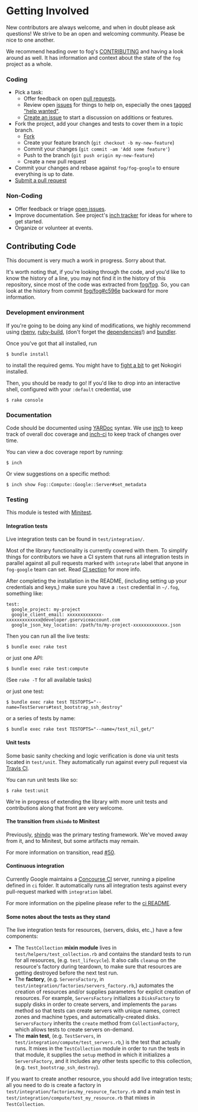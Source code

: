# Getting Involved

New contributors are always welcome, and when in doubt please ask questions!
We strive to be an open and welcoming community. Please be nice to one another.

We recommend heading over to fog's [CONTRIBUTING](https://github.com/fog/fog/blob/master/CONTRIBUTING.md)
and having a look around as well.  It has information and context about the state of the `fog` project as a whole.

### Coding

* Pick a task:
  * Offer feedback on open [pull requests](https://github.com/fog/fog-google/pulls).
  * Review open [issues](https://github.com/fog/fog-google/issues) for things to help on,
    especially the ones [tagged "help wanted"](https://github.com/fog/fog-google/issues?q=is%3Aissue+is%3Aopen+label%3A%22help+wanted%22).
  * [Create an issue](https://github.com/fog/fog-google/issues/new) to start a discussion on additions or features.
* Fork the project, add your changes and tests to cover them in a topic branch.
  * [Fork](https://github.com/fog/fog-google/fork)
  * Create your feature branch (`git checkout -b my-new-feature`)
  * Commit your changes (`git commit -am 'Add some feature'`)
  * Push to the branch (`git push origin my-new-feature`)
  * Create a new pull request
* Commit your changes and rebase against `fog/fog-google` to ensure everything is up to date.
* [Submit a pull request](https://github.com/fog/fog-google/compare/)

### Non-Coding

* Offer feedback or triage [open issues](https://github.com/fog/fog-google/issues).
* Improve documentation. See project's [inch tracker](https://inch-ci.org/github/fog/fog-google.svg?branch=master)
  for ideas for where to get started.
* Organize or volunteer at events.

## Contributing Code

This document is very much a work in progress.  Sorry about that.

It's worth noting that, if you're looking through the code, and you'd like to know the history of a line,
you may not find it in the history of this repository, since most of the code was extracted from [fog/fog](https://github.com/fog/fog).
So, you can look at the history from commit [fog/fog#c596e](https://github.com/fog/fog/tree/c596e710952aa9c90713da3fbfb3027db0608413)
backward for more information.

### Development environment

If you're going to be doing any kind of modifications, we highly recommend using [rbenv](https://github.com/sstephenson/rbenv),
[ruby-build](https://github.com/sstephenson/ruby-build), (don't forget the [dependencies](https://github.com/sstephenson/ruby-build/wiki#suggested-build-environment)!)
and [bundler](http://bundler.io/).

Once you've got that all installed, run

```shell
$ bundle install
```

to install the required gems.  You might have to [fight a bit](http://www.nokogiri.org/tutorials/installing_nokogiri.html)
to get Nokogiri installed.

Then, you should be ready to go!  If you'd like to drop into an interactive shell, configured with your `:default` credential, use

```shell
$ rake console
```

### Documentation

Code should be documented using [YARDoc](https://yardoc.org/) syntax.
We use [inch](https://github.com/rrrene/inch) to keep track of overall doc
coverage and [inch-ci](https://inch-ci.org/) to keep track of changes over time.

You can view a doc coverage report by running:
```
$ inch
```

Or view suggestions on a specific method:
```
$ inch show Fog::Compute::Google::Server#set_metadata
```

### Testing

This module is tested with [Minitest](https://github.com/seattlerb/minitest).

#### Integration tests

Live integration tests can be found in `test/integration/`.

Most of the library functionality is currently covered with them. To simplify things for contributors we have a
CI system that runs all integration tests in parallel against all pull requests marked with `integrate` label
that anyone in `fog-google` team can set. Read [CI section](https://github.com/fog/fog-google/blob/master/CONTRIBUTING.md#continuous-integration)
for more info.

After completing the installation in the README, (including setting up your credentials and keys,)
make sure you have a `:test` credential in `~/.fog`, something like:

```
test:
  google_project: my-project
  google_client_email: xxxxxxxxxxxxx-xxxxxxxxxxxxx@developer.gserviceaccount.com
  google_json_key_location: /path/to/my-project-xxxxxxxxxxxxx.json
```

Then you can run all the live tests:

```shell
$ bundle exec rake test
```

or just one API:

```
$ bundle exec rake test:compute
```
(See `rake -T` for all available tasks)

or just one test:

```shell
$ bundle exec rake test TESTOPTS="--name=TestServers#test_bootstrap_ssh_destroy"
```

or a series of tests by name:

```
$ bundle exec rake test TESTOPTS="--name=/test_nil_get/"
```

#### Unit tests

Some basic sanity checking and logic verification is done via unit tests located in `test/unit`.
They automatically run against every pull request via [Travis CI](http://travis-ci.org/).

You can run unit tests like so:

```
$ rake test:unit
```

We're in progress of extending the library with more unit tests and contributions along that front are very welcome.

#### The transition from `shindo` to Minitest

Previously, [shindo](https://github.com/geemus/shindo) was the primary testing framework.
We've moved away from it, and to Minitest, but some artifacts may remain.

For more information on transition, read [#50](https://github.com/fog/fog-google/issues/50).

#### Continuous integration

Currently Google maintains a [Concourse CI](https://concourse-ci.org/) server, running a pipeline defined in `ci` folder.
It automatically runs all integration tests against every pull-request marked with `integration` label.

For more information on the pipeline please refer to the [ci README](https://github.com/fog/fog-google/blob/master/ci/README.md).

#### Some notes about the tests as they stand

The live integration tests for resources, (servers, disks, etc.,) have a few components:

- The `TestCollection` **mixin module** lives in `test/helpers/test_collection.rb`
and contains the standard tests to run for all resources, (e.g. `test_lifecycle`).
It also calls `cleanup` on the resource's factory during teardown, to make sure
that resources are getting destroyed before the next test run.
- The **factory**, (e.g. `ServersFactory`, in `test/integration/factories/servers_factory.rb`,)
automates the creation of resources and/or supplies parameters for explicit
creation of resources.  For example, `ServersFactory` initializes a `DisksFactory`
to supply disks in order to create servers, and implements the `params` method
so that tests can create servers with unique names, correct zones and machine
types, and automatically-created disks.  `ServersFactory` inherits the `create`
method from `CollectionFactory`, which allows tests to create servers on-demand.
- The **main test**, (e.g. `TestServers`, in `test/integration/compute/test_servers.rb`,)
 is the test that actually runs.  It mixes in the `TestCollection` module in
 order to run the tests in that module, it supplies the `setup` method in which
 it initializes a `ServersFactory`, and it includes any other tests specific to
 this collection, (e.g. `test_bootstrap_ssh_destroy`).

If you want to create another resource, you should add live integration tests;
all you need to do is create a factory in `test/integration/factories/my_resource_factory.rb`
and a main test in `test/integration/compute/test_my_resource.rb` that mixes in `TestCollection`.
